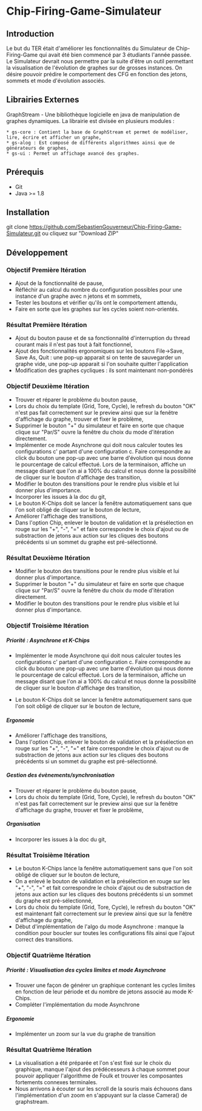 # Chip-Firing-Game-Simulateur

## Introduction

Le but du TER était d'améliorer les fonctionnalités du Simulateur de Chip-Firing-Game qui avait été bien commencé par 3 étudiants l'année passée.
Le Simulateur devrait nous permettre par la suite d'être un outil permettant la visualisation de l'évolution de graphes sur de grosses instances.
On désire pouvoir prédire le comportement des CFG en fonction des jetons, sommets et mode d'évolution associés.

## Librairies Externes

GraphStream - Une bibliothèque logicielle en java de manipulation de graphes dynamiques. La librairie est divisée en plusieurs modules :
	
	* gs-core : Contient la base de GraphStream et permet de modéliser, lire, écrire et afficher un graphe,
	* gs-alog : Est composé de différents algorithmes ainsi que de générateurs de graphes,
	* gs-ui : Permet un affichage avancé des graphes.

## Prérequis

* Git
* Java >= 1.8

## Installation

git clone https://github.com/SebastienGouverneur/Chip-Firing-Game-Simulateur.git
	ou
cliquez sur "Download ZIP"


## Développement

### Objectif Première Itération

* Ajout de la fonctionnalité de pause,
* Réfléchir au calcul du nombre du configuration possibles pour une instance d'un graphe avec n jetons et m sommets,
* Tester les boutons et vérifier qu'ils ont le comportement attendu,
* Faire en sorte que les graphes sur les cycles soient non-orientés.

### Résultat Première Itération

* Ajout du bouton pause et de sa fonctionnalité d'interruption du thread courant mais il n'est pas tout à fait fonctionnel,
* Ajout des fonctionnalités ergonomiques sur les boutons File->Save, Save As, Quit : une pop-up apparait si on tente de sauvegarder un graphe vide, une pop-up apparait si l'on souhaite quitter l'application
* Modification des graphes cycliques : ils sont maintenant non-pondérés

### Objectif Deuxième Itération

* Trouver et réparer le problème du bouton pause,
* Lors du choix du template (Grid, Tore, Cycle), le refresh du bouton "OK" n'est pas fait correctement sur le preview ainsi que sur la fenêtre d'affichage du graphe, trouver et fixer le problème,
* Supprimer le bouton "+" du simulateur et faire en sorte que chaque clique sur "Par/S" ouvre la fenêtre du choix du mode d'itération directement.
* Implémenter ce mode Asynchrone qui doit nous calculer toutes les configurations c' partant d'une configuration c. Faire correspondre au click du bouton une pop-up avec une barre d'évolution qui nous donne le pourcentage de calcul effectué. Lors de la terminaison, affiche un message disant que l'on ai a 100% du calcul et nous donne la possibilité de cliquer sur le bouton d'affichage des transition,
* Modifier le bouton des transitions pour le rendre plus visible et lui donner plus d'importance.
* Incorporer les issues à la doc du git,
* Le bouton K-Chips doit se lancer la fenêtre automatiquement sans que l'on soit obligé de cliquer sur le bouton de lecture,
* Améliorer l'affichage des transitions,
* Dans l'option Chip, enlever le bouton de validation et la présélection en rouge sur les "+", "-", "=" et faire correspondre le choix d'ajout ou de substraction de jetons aux action sur les cliques des boutons précédents si un sommet du graphe est pré-sélectionné.

### Résultat Deuxième Itération

* Modifier le bouton des transitions pour le rendre plus visible et lui donner plus d'importance.
* Supprimer le bouton "+" du simulateur et faire en sorte que chaque clique sur "Par/S" ouvre la fenêtre du choix du mode d'itération directement.
* Modifier le bouton des transitions pour le rendre plus visible et lui donner plus d'importance.

### Objectif Troisième Itération

##### Priorité : Asynchrone et K-Chips

* Implémenter le mode Asynchrone qui doit nous calculer toutes les configurations c' partant d'une configuration c. Faire correspondre au click du bouton une pop-up avec une barre d'évolution qui nous donne le pourcentage de calcul effectué. Lors de la terminaison, affiche un message disant que l'on ai a 100% du calcul et nous donne la possibilité de cliquer sur le bouton d'affichage des transition,

* Le bouton K-Chips doit se lancer la fenêtre automatiquement sans que l'on soit obligé de cliquer sur le bouton de lecture,

##### Ergonomie

* Améliorer l'affichage des transitions,
* Dans l'option Chip, enlever le bouton de validation et la présélection en rouge sur les "+", "-", "=" et faire correspondre le choix d'ajout ou de substraction de jetons aux action sur les cliques des boutons précédents si un sommet du graphe est pré-sélectionné.

##### Gestion des évènements/synchronisation

* Trouver et réparer le problème du bouton pause,
* Lors du choix du template (Grid, Tore, Cycle), le refresh du bouton "OK" n'est pas fait correctement sur le preview ainsi que sur la fenêtre d'affichage du graphe, trouver et fixer le problème,

##### Organisation

* Incorporer les issues à la doc du git,

### Résultat Troisième Itération

* Le bouton K-Chips lance la fenêtre automatiquement sans que l'on soit obligé de cliquer sur le bouton de lecture,
* On a enlevé le bouton de validation et la présélection en rouge sur les "+", "-", "=" et fait correspondre le choix d'ajout ou de substraction de jetons aux action sur les cliques des boutons précédents si un sommet du graphe est pré-sélectionné,
* Lors du choix du template (Grid, Tore, Cycle), le refresh du bouton "OK" est maintenant fait correctement sur le preview ainsi que sur la fenêtre d'affichage du graphe,
* Début d'implémentation de l'algo du mode Asynchrone : manque la condition pour boucler sur toutes les configurations fils ainsi que l'ajout correct des transitions.

### Objectif Quatrième Itération

##### Priorité : Visualisation des cycles limites et mode Asynchrone

* Trouver une façon de générer un graphique contenant les cycles limites en fonction de leur période et du nombre de jetons associé au mode K-Chips.
* Compléter l'implémentation du mode Asynchrone 

##### Ergonomie

* Implémenter un zoom sur la vue du graphe de transition

### Résultat Quatrième Itération

* La visualisation a été préparée et l'on s'est fixé sur le choix du graphique, manque l'ajout des prédécesseurs à chaque sommet pour pouvoir appliquer l'algorithme de Foulk et trouver les composantes fortements connexes terminales.
* Nous arrivons à écouter sur les scroll de la souris mais échouons dans l'implémentation d'un zoom en s'appuyant sur la classe Camera() de graphstream.
